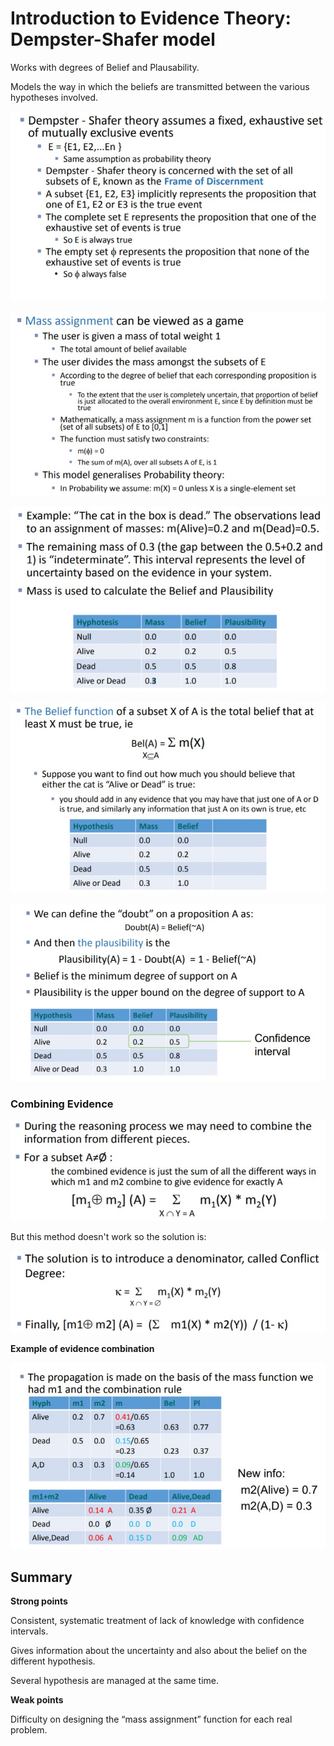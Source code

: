 # Introduction to Evidence Theory: Dempster-Shafer model

Works with degrees of Belief and Plausability.

Models the way in which the beliefs are transmitted between the various hypotheses involved.

![]()![dempster](img/w12/dempster.jpg)

![](img/w12/dempster2.jpg)

![](img/w12/example_dempster.jpg)

![](img/w12/belief_functions.jpg)

![](img/w12/plausability.jpg)

### Combining Evidence

![](img/w12/combining_evidence.jpg)

But this method doesn't work so the solution is:

![](img/w12/solution.jpg)

**Example of evidence combination**

![](img/w12/example_evidence.jpg)

## Summary

**Strong points**

Consistent, systematic treatment of lack of knowledge with confidence intervals.

Gives information about the uncertainty and also about the belief on the different hypothesis.

Several hypothesis are managed at the same time.

**Weak points**

Difficulty on designing the “mass assignment” function for each real problem.